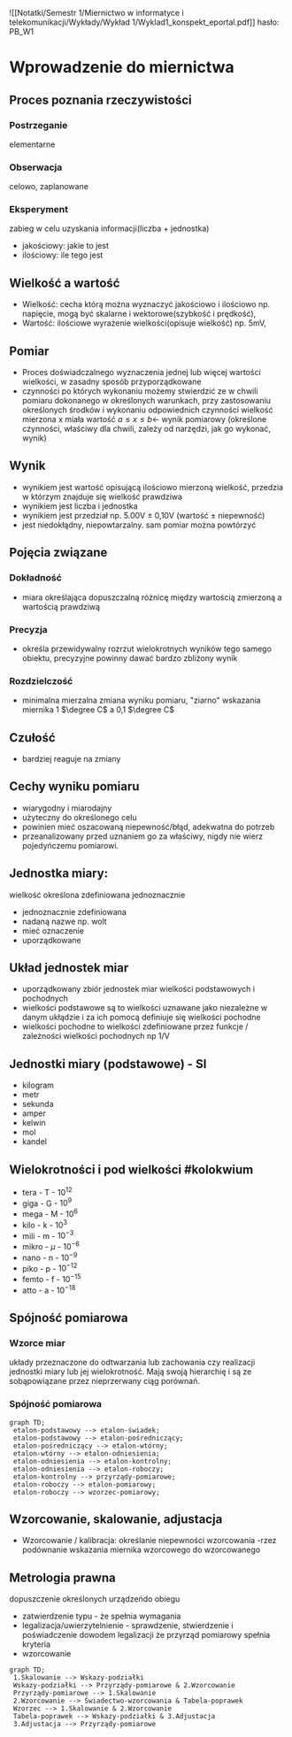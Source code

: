![[Notatki/Semestr 1/Miernictwo w informatyce i telekomunikacji/Wykłady/Wykład 1/Wyklad1_konspekt_eportal.pdf]] hasło: PB_W1
# Wprowadzenie do miernictwa

## Proces poznania rzeczywistości
### Postrzeganie
elementarne
### Obserwacja
celowo, zaplanowane
### Eksperyment
zabieg w celu uzyskania informacji(liczba + jednostka)
- jakościowy:
  jakie to jest
- ilościowy:
  ile tego jest


## Wielkość a wartość
- Wielkość: cecha którą można wyznaczyć jakościowo i ilościowo np. napięcie, mogą być skalarne i wektorowe(szybkość i prędkość),
- Wartość: ilościowe wyrażenie wielkości(opisuje wielkość) np. 5mV,


## Pomiar
- Proces doświadczalnego wyznaczenia jednej lub więcej wartości wielkości, w zasadny sposób przyporządkowane
- czynności po których wykonaniu możemy stwierdzić ze w chwili pomiaru dokonanego w określonych warunkach, przy zastosowaniu określonych środków i wykonaniu odpowiednich czynności wielkość mierzona x miała wartość
   $a\leq x\leq b$<- wynik pomiarowy 
  (określone czynności, właściwy dla chwili, zależy od narzędzi, jak go wykonać, wynik)


## Wynik
- wynikiem jest wartość opisującą ilościowo mierzoną wielkość, przedzia w którzym znajduje się wielkość prawdziwa
- wynikiem jest liczba i jednostka
- wynikiem jest przedział np. 5.00V $\pm$ 0,10V (wartość $\pm$ niepewność)
- jest niedokłądny, niepowtarzalny. sam pomiar można powtórzyć



## Pojęcia związane
### Dokładność
- miara określająca dopuszczalną różnicę między wartością zmierzoną a wartością prawdziwą
### Precyzja
- określa przewidywalny rozrzut wielokrotnych wyników tego samego obiektu, precyzyjne powinny dawać bardzo zbliżony wynik
### Rozdzielczość
- minimalna mierzalna zmiana wyniku pomiaru, "ziarno" wskazania miernika 1 $\degree C$ a 0,1 $\degree C$
## Czułość
- bardziej reaguje na zmiany



## Cechy wyniku pomiaru
- wiarygodny i miarodajny
- użyteczny do określonego celu
- powinien mieć oszacowaną niepewność/błąd, adekwatna do potrzeb
- przeanalizowany przed uznaniem go za właściwy, nigdy nie wierz pojedyńczemu pomiarowi.


## Jednostka miary:
wielkość określona zdefiniowana jednoznacznie
- jednoznacznie zdefiniowana
- nadaną nazwe np. wolt
- mieć oznaczenie
- uporządkowane



## Układ jednostek miar
- uporządkowany zbiór jednostek miar wielkości podstawowych i pochodnych
- wielkości podstawowe są to wielkości uznawane jako niezależne w danym ukłądzie i za ich pomocą definiuje się wielkości pochodne
- wielkości pochodne to wielkości zdefiniowane przez funkcje / zależności wielkości pochodnych np 1/V




## Jednostki miary (podstawowe) - SI
- kilogram
- metr
- sekunda
- amper
- kelwin
- mol
- kandel


## Wielokrotności i pod wielkości  #kolokwium
- tera - T - $10^{12}$
- giga - G - $10^9$
- mega - M - $10^6$
- kilo - k - $10^3$
- mili - m - $10^{-3}$
- mikro - $\mu$ - $10^{-6}$
- nano - n - $10^{-9}$
- piko - p - $10^{-12}$
- femto - f - $10^{-15}$
- atto - a - $10^{-18}$



## Spójność pomiarowa
### Wzorce miar
układy przeznaczone do odtwarzania lub zachowania czy realizacji jednostki miary lub jej wielokrotność. Mają swoją hierarchię i są ze sobąpowiązane przez nieprzerwany ciąg porównań.
### Spójność pomiarowa


```mermaid
graph TD;
 etalon-podstawowy --> etalon-świadek;
 etalon-podstawowy --> etalon-pośredniczący;
 etalon-pośredniczący --> etalon-wtórny;
 etalon-wtórny --> etalon-odniesienia;
 etalon-odniesienia --> etalon-kontrolny;
 etalon-odniesienia --> etalon-roboczy;
 etalon-kontrolny --> przyrządy-pomiarowe;
 etalon-roboczy --> etalon-pomiarowy;
 etalon-roboczy --> wzorzec-pomiarowy;
```


## Wzorcowanie, skalowanie, adjustacja
- Wzorcowanie / kalibracja: określanie niepewności wzorcowania -rzez podównanie wskazania miernika wzorcowego do wzorcowanego 



## Metrologia prawna
dopuszczenie określonych urządzeńdo obiegu
- zatwierdzenie typu - że spełnia wymagania
- legalizacja/uwierzytelnienie - sprawdzenie, stwierdzenie i poświadczenie dowodem legalizacji że przyrząd pomiarowy spełnia kryteria
- wzorcowanie

```mermaid
graph TD;
 1.Skalowanie --> Wskazy-podziałki
 Wskazy-podziałki --> Przyrządy-pomiarowe & 2.Wzorcowanie
 Przyrządy-pomiarowe --> 1.Skalowanie
 2.Wzorcowanie --> Świadectwo-wzorcowania & Tabela-poprawek
 Wzorzec --> 1.Skalowanie & 2.Wzorcowanie
 Tabela-poprawek --> Wskazy-podziałki & 3.Adjustacja
 3.Adjustacja --> Przyrządy-pomiarowe
```



